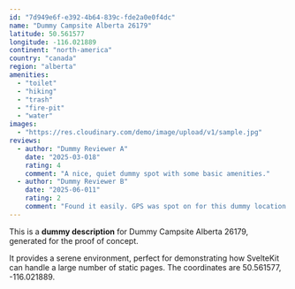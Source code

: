```yaml
---
id: "7d949e6f-e392-4b64-839c-fde2a0e0f4dc"
name: "Dummy Campsite Alberta 26179"
latitude: 50.561577
longitude: -116.021889
continent: "north-america"
country: "canada"
region: "alberta"
amenities:
  - "toilet"
  - "hiking"
  - "trash"
  - "fire-pit"
  - "water"
images:
  - "https://res.cloudinary.com/demo/image/upload/v1/sample.jpg"
reviews:
  - author: "Dummy Reviewer A"
    date: "2025-03-018"
    rating: 4
    comment: "A nice, quiet dummy spot with some basic amenities."
  - author: "Dummy Reviewer B"
    date: "2025-06-011"
    rating: 2
    comment: "Found it easily. GPS was spot on for this dummy location."
---
```


This is a **dummy description** for Dummy Campsite Alberta 26179, generated for the proof of concept.

It provides a serene environment, perfect for demonstrating how SvelteKit can handle a large number of static pages. The coordinates are 50.561577, -116.021889.
